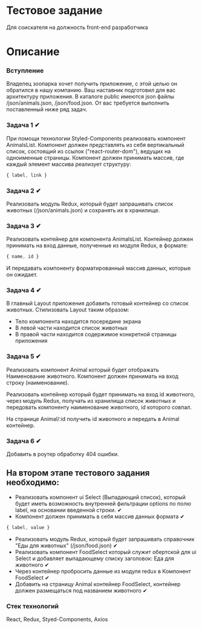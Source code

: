 # Тестовое задание
Для соискателя на должность front-end разработчика

# Описание

### Вступление

Владелец зоопарка хочет получить приложение, с этой целью он обратился в нашу компанию.
Ваш наставник подготовил для вас архитектуру приложения.
В каталоге public имеются json файлы /json/animals.json, /json/food.json.
От вас требуется выполнить поставленный ниже ряд задач.

### Задача 1 ✔
При помощи технологии Styled-Components реализовать компонент AnimalsList.
Компонент должен представлять из себя вертикальный список, состоящий из ссылок ("react-router-dom"), ведущих на одноименные страницы.
Компонент должен принимать массив, где каждый элемент массива реализует структуру:
```javascript
{ label, link }
```

### Задача 2 ✔
Реализовать модуль Redux, который будет запрашивать список животных (/json/animals.json) и сохранять их в хранилище.

### Задача 3 ✔
Реализовать контейнер для компонента AnimalsList.
Контейнер должен принимать на вход данные, полученные из модуля Redux, в формате:
```javascript
{ name, id }
```
И передавать компоненту форматированный массив данных, которые он ожидает.

### Задача 4 ✔
В главный Layout приложения добавить готовый контейнер со список животных.
Стилизовать Layout таким образом:
- Тело компонента находится посередине экрана
- В левой части находится список животных
- В правой части находится содержимое конкретной страницы приложения

### Задача 5 ✔
Реализовать компонент Animal который будет отображать Наименование животного.
Компонент должен принимать на вход строку (наименование).

Реализовать контейнер который будет принимать на вход id животного, через модуль Redux, получать из хранилища список животных и передовать компоненту наименование животного, id которого совпал.

На странице Animal/:id получить id животного и передать в Animal контейнер.

### Задача 6 ✔
Добавить в роутер обработку 404 ошибки.

## На втором этапе тестового задания необходимо:
- Реализовать компонент ui Select (Выпадающий список), который будет иметь возможность внутренней фильтрации options по полю label, на основании введенной строки. ✔
- Компонент должен принимать в себя массив данных формата ✔
```javascript
{ label, value }
```
- Реализовать модуль Redux, который будет запрашивать справочник "Еды для животных" (/json/food.json) ✔
- Реализовать компонент FoodSelect который служит обертской для ui Select и добавляет выпадающему списку заголовок: Еда для животного ✔
- Через контейнер пробросить данные из модуля redux в Компонент FoodSelect ✔
- Добавить на страницу Animal контейнер FoodSelect, контейнер должен размещаться под названием животного ✔




### Стек технологий
React, Redux, Styed-Components, Axios
